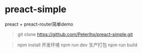 # preact-simple
preact + preact-router简单demo
> git clone https://github.com/Peterlhx/preact-simple.git

> npm install
开发环境
> npm run dev
生产打包
> npm run build
